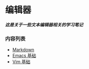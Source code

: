 # 编辑器

***这是关于一些文本编辑器相关的学习笔记***

### 内容列表

- [Markdown](./notes/noteMardown.md)  
- [Emacs 基础](./notes/noteEmacs.md)  
- [Vim 基础](./notes/noteVim.md)  

